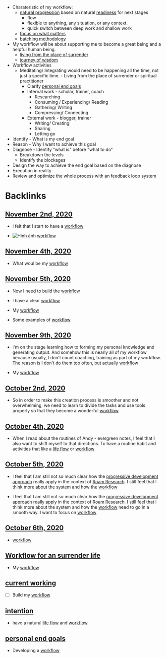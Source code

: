 - Charateristic of my workflow:
    - [natural progression](<natural progression.md>) based on natural [readiness](<readiness.md>) for next stages
        - flow
        - flexible to anything, any situation, or any context.
        - quick switch between deep work and shallow work
    - [focus on what matters](<focus on what matters.md>)
    - [batching methodology](<batching methodology.md>)
- My workflow will be about supporting me to become a great being and a helpful human being.
    - [living from the place of surrender](<living from the place of surrender.md>)
    - [journey of wisdom](<journey of wisdom.md>)
- Workflow activities
    - Meditating/ Integrating would need to be happening all the time, not just a specific time. - Living from the place of surrender or spiritual practitioner
        - Clarify [personal end goals](<personal end goals.md>)
        - Internal work - scholar, trainer, coach
            - Researching
            - Consuming / Experiencing/ Reading 
            - Gathering/ Writing
            - Compressing/ Connecting
        - External work - blogger, trainer
            - Writing/ Creating
            - Sharing
            - Letting go
- Identify - What is my end goal
- Reason - Why I want to achieve this goal
- Diagnose - Identify "what is" before "what to do"
    - Breakdown the levels
    - Identify the blockages
- Design the way to achieve the end goal based on the diagnose
- Execution in reality
- Review and optimize the whole process with an feedback loop system 

# Backlinks
## [November 2nd, 2020](<November 2nd, 2020.md>)
- I felt that I start to have a [workflow](<workflow.md>)

- ![Hình ảnh](https://pbs.twimg.com/media/EbqbNmqWoAEuC30?format=png&name=900x900) [workflow](<workflow.md>)

## [November 4th, 2020](<November 4th, 2020.md>)
- What woul be my [workflow](<workflow.md>)

## [November 5th, 2020](<November 5th, 2020.md>)
- Now I need to build the [workflow](<workflow.md>)

- I have a clear [workflow](<workflow.md>)

- My [workflow](<workflow.md>)

- Some examples of [workflow](<workflow.md>)

## [November 9th, 2020](<November 9th, 2020.md>)
- I'm on the stage learning how to forming my personal knowledge and generating output. And somehow this is nearly all of my workflow because usually, I don't count coaching, training as part of my workflow. The reason is I don't do them too often, but actually [workflow](<workflow.md>)

- My [workflow](<workflow.md>)

## [October 2nd, 2020](<October 2nd, 2020.md>)
- So in order to make this creation process is smoother and not overwhelming, we need to learn to divide the tasks and use tools properly so that they become a wonderful [workflow](<workflow.md>)

## [October 4th, 2020](<October 4th, 2020.md>)
- When I read about the routines of Andy - evergreen notes, I feel that I also want to shift myself to that directions. To have a routine habit and activities that like a [life flow](<life flow.md>) or [workflow](<workflow.md>)

## [October 5th, 2020](<October 5th, 2020.md>)
-  I feel that I am still not so much clear how the [progressive development approach](<progressive development approach.md>) really apply in the context of [Roam Research](<Roam Research.md>). I still feel that I think more about the system and how the [workflow](<workflow.md>)

-  I feel that I am still not so much clear how the [progressive development approach](<progressive development approach.md>) really apply in the context of [Roam Research](<Roam Research.md>). I still feel that I think more about the system and how the [workflow](<workflow.md>) need to go in a smooth way. I want to focus on [workflow](<workflow.md>)

## [October 6th, 2020](<October 6th, 2020.md>)
- [workflow](<workflow.md>)

## [Workflow for an surrender life](<Workflow for an surrender life.md>)
- My [workflow](<workflow.md>)

## [current working](<current working.md>)
- [ ] Build my [workflow](<workflow.md>)

## [intention](<intention.md>)
- have a natural [life flow](<life flow.md>) and [workflow](<workflow.md>)

## [personal end goals](<personal end goals.md>)
- Developing a [workflow](<workflow.md>)

